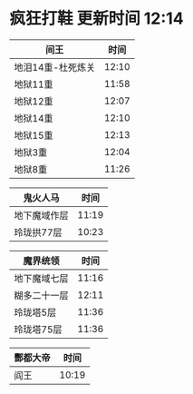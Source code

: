 # 疯狂打鞋 更新时间 12:14

| 间王   | 时间    |
|--------|-------|
| 地泪14重-杜死炼关 | 12:10 |
| 地狱11重 | 11:58 |
| 地狱12重 | 12:07 |
| 地狱14重 | 12:10 |
| 地狱15重 | 12:13 |
| 地狱3重 | 12:04 |
| 地狱8重 | 11:26 |

| 鬼火人马   | 时间    |
|--------|-------|
| 地下魔域作层 | 11:19 |
| 玲珑拱77层 | 10:23 |

| 魔界统领   | 时间    |
|--------|-------|
| 地下魔域七层 | 11:16 |
| 糊多二十一层 | 12:11 |
| 玲珑塔5层 | 11:36 |
| 玲珑塔75层 | 11:36 |

| 酆都大帝   | 时间    |
|--------|-------|
| 阎王 | 10:19 |